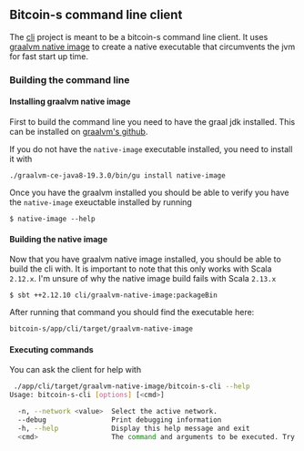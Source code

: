 ## Bitcoin-s command line client

The [cli](../../app/cli/) project is meant to be a bitcoin-s command line client. It uses [graalvm native image]() to
create a native executable that circumvents the jvm for fast start up time.

### Building the command line

#### Installing graalvm native image
First to build the command line you need to have the graal jdk installed. This can be installed on [graalvm's github](https://github.com/graalvm/graalvm-ce-builds/releases/tag/vm-19.3.0).


If you do not have the `native-image` executable installed, you need to install it with

```bashrc
./graalvm-ce-java8-19.3.0/bin/gu install native-image
```

Once you have the graalvm installed you should be able to verify you have the `native-image` exeuctable installed by running

```bashrc
$ native-image --help
```

#### Building the native image

Now that you have graalvm native image installed, you should be able to build the cli with. It is important to note that
this only works with Scala `2.12.x`. I'm unsure of why the native image build fails with Scala `2.13.x`

```bashrc
$ sbt ++2.12.10 cli/graalvm-native-image:packageBin
```

After running that command you should find the executable here:

```bash
bitcoin-s/app/cli/target/graalvm-native-image
```

#### Executing commands
You can ask the client for help with

```bash
 ./app/cli/target/graalvm-native-image/bitcoin-s-cli --help
Usage: bitcoin-s-cli [options] [<cmd>]

  -n, --network <value>  Select the active network.
  --debug                Print debugging information
  -h, --help             Display this help message and exit
  <cmd>                  The command and arguments to be executed. Try bitcoin-s-cli help for a list of all commands
```